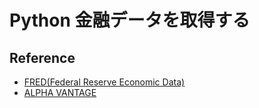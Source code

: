 
# Python 金融データを取得する


## Reference
- [FRED(Federal Reserve Economic Data)](https://fred.stlouisfed.org/)
- [ALPHA VANTAGE](https://www.alphavantage.co/)